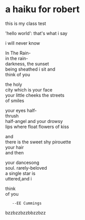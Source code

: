 # a haiku for robert

this is my class test

'hello world': that's what i say

i will never know

In The Rain-  
in the rain-  
darkness,     the sunset  
being sheathed i sit and  
think of you  

the holy  
city which is your face  
your little cheeks the streets  
of smiles  

your eyes half-  
thrush  
half-angel and your drowsy  
lips where float flowers of kiss  

and  
there is the sweet shy pirouette  
your hair  
and then  

your dancesong  
soul.     rarely-beloved  
a single star is  
uttered,and i  

think  
       of you  
       
       --EE Cummings


bzzbzzbzzbbzzbzz